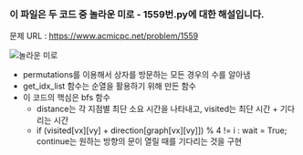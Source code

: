 ### 이 파일은 두 코드 중 놀라운 미로 - 1559번.py에 대한 해설입니다.

문제 URL : https://www.acmicpc.net/problem/1559

![놀라운 미로](https://github.com/YJHeo01/BOJ/assets/93248202/cc974aac-3a38-4cfa-91e7-e9122934a6af)

<ul>
  <li>permutations를 이용해서 상자를 방문하는 모든 경우의 수를 알아냄</li>
  <li>get_idx_list 함수는 순열을 활용하기 위해 만든 함수</li>
  <li>이 코드의 핵심은 bfs 함수
    <ul>
      <li>distance는 각 지점별 최단 소요 시간을 나타내고, visited는 최단 시간 + 기다리는 시간</li>
      <li>if (visited[vx][vy] + direction[graph[vx][vy]]) % 4 != i : wait = True; continue는 원하는 방향의 문이 열릴 때를 기다리는 것을 구현</li>
    </ul>
  </li>
</ul>


